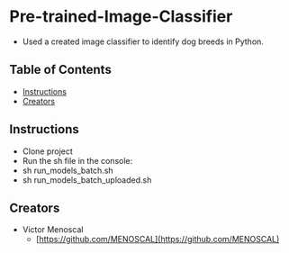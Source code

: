 # Pre-trained-Image-Classifier

* Used a created image classifier to identify dog breeds in Python.

## Table of Contents

* [Instructions](#instructions)
* [Creators](#creators)

## Instructions

* Clone project
* Run the sh file in the console:
* sh run_models_batch.sh
* sh run_models_batch_uploaded.sh

## Creators

* Victor Menoscal
    - [https://github.com/MENOSCAL](https://github.com/MENOSCAL)
